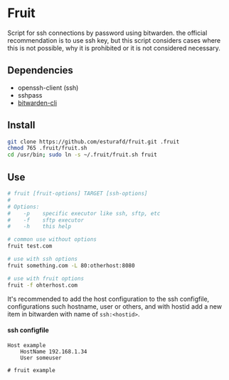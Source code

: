 # Fruit

Script for ssh connections by password using bitwarden. the official recommendation is to use ssh key, but 
this script considers cases where this is not possible, why it is prohibited or it is not considered necessary.

## Dependencies
* openssh-client (ssh)
* sshpass
* [bitwarden-cli](https://bitwarden.com/help/article/cli/#download-and-install)

## Install
```bash
git clone https://github.com/esturafd/fruit.git .fruit
chmod 765 .fruit/fruit.sh
cd /usr/bin; sudo ln -s ~/.fruit/fruit.sh fruit
```

## Use
```bash
# fruit [fruit-options] TARGET [ssh-options]
#
# Options:
#    -p    specific executor like ssh, sftp, etc
#    -f    sftp executor
#    -h    this help

# common use without options
fruit test.com

# use with ssh options
fruit something.com -L 80:otherhost:8080

# use with fruit options
fruit -f ohterhost.com
```

It's recommended to add the host configuration to the ssh configfile, configurations such hostname, user or others, 
and with hostid add a new item in bitwarden with name of `ssh:<hostid>`.

#### ssh configfile
```
Host example
    HostName 192.168.1.34
    User someuser

# fruit example
```